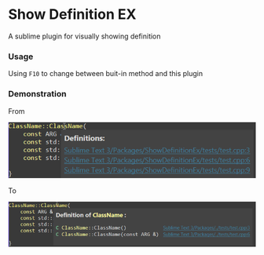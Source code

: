 # Show Definition EX
A sublime plugin for visually showing definition

### Usage
Using `F10` to change between buit-in method and this plugin

### Demonstration
From

![definition view](image/ShowDefine.png)

To

![definitionEx view](image/ShowDefineEx.png)


